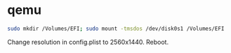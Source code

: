# qemu

```sh
sudo mkdir /Volumes/EFI; sudo mount -tmsdos /dev/disk0s1 /Volumes/EFI
```

Change resolution in config.plist to 2560x1440. Reboot.
